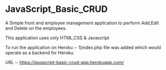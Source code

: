 # JavaScript_Basic_CRUD


A Simple  front end employee management application to perform Add,Edit and Delete on the employees. 

This application uses only HTML,CSS & Javascript

To run the application on Heroku :-
1)index.php file was added which would operate as a backend for Heroku.

URL -: https://javascript-basic-crud-app.herokuapp.com/
